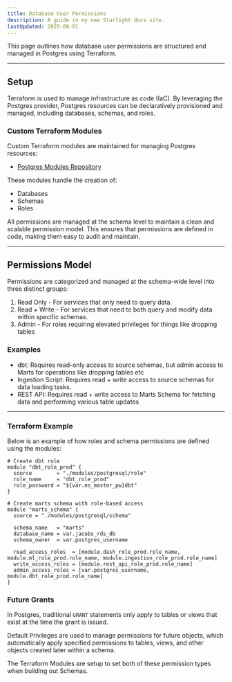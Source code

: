 ```yaml
---
title: Database User Permissions
description: A guide in my new Starlight docs site.
lastUpdated: 2025-08-01
---
```


This page outlines how database user permissions are structured and managed in Postgres using Terraform.

---


## Setup

Terraform is used to manage infrastructure as code (IaC). By leveraging the Postgres provider, Postgres resources can be declaratively provisioned and managed, including databases, schemas, and roles.

### Custom Terraform Modules

Custom Terraform modules are maintained for managing Postgres resources:

- [Postgres Modules Repository](https://github.com/jyablonski/aws_terraform/tree/master/modules/postgresql)

These modules handle the creation of:
- Databases
- Schemas
- Roles

All permissions are managed at the schema level to maintain a clean and scalable permission model. This ensures that permissions are defined in code, making them easy to audit and maintain.

---

## Permissions Model

Permissions are categorized and managed at the schema-wide level into three distinct groups:

1. Read Only - For services that only need to query data.
2. Read + Write - For services that need to both query and modify data within specific schemas.
3. Admin - For roles requiring elevated privileges for things like dropping tables

### Examples
- dbt: Requires read-only access to source schemas, but admin access to Marts for operations like dropping tables etc
- Ingestion Script: Requires read + write access to source schemas for data loading tasks.
- REST API: Requires read + write access to Marts Schema for fetching data and performing various table updates 

---

### Terraform Example

Below is an example of how roles and schema permissions are defined using the modules:

```hcl
# Create dbt role
module "dbt_role_prod" {
  source        = "./modules/postgresql/role"
  role_name     = "dbt_role_prod"
  role_password = "${var.es_master_pw}dbt"
}

# Create marts schema with role-based access
module "marts_schema" {
  source = "./modules/postgresql/schema"

  schema_name   = "marts"
  database_name = var.jacobs_rds_db
  schema_owner  = var.postgres_username

  read_access_roles  = [module.dash_role_prod.role_name, module.ml_role_prod.role_name, module.ingestion_role_prod.role_name]
  write_access_roles = [module.rest_api_role_prod.role_name]
  admin_access_roles = [var.postgres_username, module.dbt_role_prod.role_name]
}
```

### Future Grants

In Postgres, traditional `GRANT` statements only apply to tables or views that exist at the time the grant is issued.

Default Privileges are used to manage permissions for future objects, which automatically apply specified permissions to tables, views, and other objects created later within a schema.

The Terraform Modules are setup to set both of these permission types when building out Schemas.